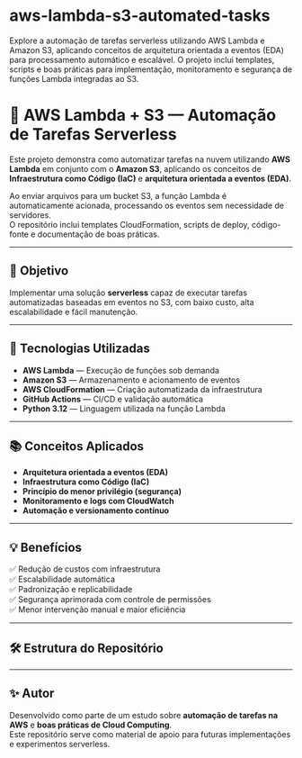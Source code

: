 # aws-lambda-s3-automated-tasks
Explore a automação de tarefas serverless utilizando AWS Lambda e Amazon S3, aplicando conceitos de arquitetura orientada a eventos (EDA) para processamento automático e escalável. O projeto inclui templates, scripts e boas práticas para implementação, monitoramento e segurança de funções Lambda integradas ao S3.
# 🚀 AWS Lambda + S3 — Automação de Tarefas Serverless

Este projeto demonstra como automatizar tarefas na nuvem utilizando **AWS Lambda** em conjunto com o **Amazon S3**, aplicando os conceitos de **Infraestrutura como Código (IaC)** e **arquitetura orientada a eventos (EDA)**.  

Ao enviar arquivos para um bucket S3, a função Lambda é automaticamente acionada, processando os eventos sem necessidade de servidores.  
O repositório inclui templates CloudFormation, scripts de deploy, código-fonte e documentação de boas práticas.

---

## 🌟 Objetivo
Implementar uma solução **serverless** capaz de executar tarefas automatizadas baseadas em eventos no S3, com baixo custo, alta escalabilidade e fácil manutenção.

---

## 🧩 Tecnologias Utilizadas
- **AWS Lambda** — Execução de funções sob demanda  
- **Amazon S3** — Armazenamento e acionamento de eventos  
- **AWS CloudFormation** — Criação automatizada da infraestrutura  
- **GitHub Actions** — CI/CD e validação automática  
- **Python 3.12** — Linguagem utilizada na função Lambda  

---

## 📚 Conceitos Aplicados
- **Arquitetura orientada a eventos (EDA)**  
- **Infraestrutura como Código (IaC)**  
- **Princípio do menor privilégio (segurança)**  
- **Monitoramento e logs com CloudWatch**  
- **Automação e versionamento contínuo**

---

## 💡 Benefícios
✅ Redução de custos com infraestrutura  
✅ Escalabilidade automática  
✅ Padronização e replicabilidade  
✅ Segurança aprimorada com controle de permissões  
✅ Menor intervenção manual e maior eficiência  

---

## 🛠 Estrutura do Repositório

---

## ✨ Autor
Desenvolvido como parte de um estudo sobre **automação de tarefas na AWS** e **boas práticas de Cloud Computing**.  
Este repositório serve como material de apoio para futuras implementações e experimentos serverless.

